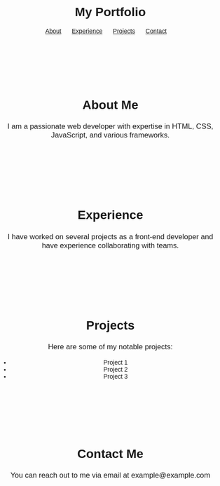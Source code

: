 <!DOCTYPE html>
<html lang="en">
<head>
  <meta charset="UTF-8">
  <meta name="viewport" content="width=device-width, initial-scale=1.0">
  <title>Portfolio</title>
  <style>
    /* CSS styles go here */
    body {
      font-family: Arial, sans-serif;
      margin: 0;
      padding: 0;
    }
    
    header {
      background-color: #333;
      color: #fff;
      padding: 20px;
      text-align: center;
    }
    
    nav ul {
      list-style-type: none;
      padding: 0;
    }
    
    nav ul li {
      display: inline;
      margin-right: 20px;
    }
    
    section {
      padding: 50px 0;
      text-align: center;
    }
    
    .content {
      max-width: 800px;
      margin: 0 auto;
    }
    
    h2 {
      font-size: 2em;
    }
    
    p {
      font-size: 1.2em;
    }
  </style>
</head>
<body>
  <header>
    <h1>My Portfolio</h1>
    <nav>
      <ul>
        <li><a href="#about">About</a></li>
        <li><a href="#experience">Experience</a></li>
        <li><a href="#projects">Projects</a></li>
        <li><a href="#contact">Contact</a></li>
      </ul>
    </nav>
  </header>
  
  <section id="about">
    <div class="content">
      <h2>About Me</h2>
      <p>I am a passionate web developer with expertise in HTML, CSS, JavaScript, and various frameworks.</p>
    </div>
  </section>
  
  <section id="experience">
    <div class="content">
      <h2>Experience</h2>
      <p>I have worked on several projects as a front-end developer and have experience collaborating with teams.</p>
    </div>
  </section>
  
  <section id="projects">
    <div class="content">
      <h2>Projects</h2>
      <p>Here are some of my notable projects:</p>
      <ul>
        <li>Project 1</li>
        <li>Project 2</li>
        <li>Project 3</li>
      </ul>
    </div>
  </section>
  
  <section id="contact">
    <div class="content">
      <h2>Contact Me</h2>
      <p>You can reach out to me via email at example@example.com</p>
    </div>
  </section>

  <script src="https://cdnjs.cloudflare.com/ajax/libs/gsap/3.9.1/gsap.min.js"></script>
  <script>
    // JavaScript code and GSAP animations go here
    gsap.from("header", { duration: 1, y: -50, opacity: 0, ease: "power4.out" });
    gsap.from("section", { duration: 1, y: 50, opacity: 0, stagger: 0.2, ease: "power4.out" });
  </script>
</body>
</html>

